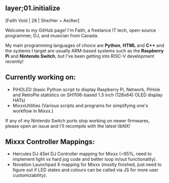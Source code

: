 ## layer;01.initialize
[Faith Void | 28 | She/Her + Ae/Aer]

Welcome to my GitHub page! I'm Faith, a freelance IT tech, open-source programmer, DJ, and musician from Canada. 

My main programming languages of choice are **Python**, **HTML** and **C++** and the systems I target are usually ARM-based systems such as the **Raspberry Pi** and **Nintendo Switch**, but I've been getting into RISC-V development recently!

## Currently working on:
- PiHOLED (basic Python script to display Raspberry Pi, Network, PiHole and RetroPie statistics on SH1106-based 1.3 inch (128x64) OLED display HATs)
- MixxxUtilities (Various scripts and programs for simplifying one's workflow in Mixxx.)

If any of my Nintendo Switch ports stop working on newer firmwares, please open an issue and I'll recompile with the latest libNX!

## Mixxx Controller Mappings:
- Hercules DJ 4Set DJ Controller mapping for Mixxx (~95%, need to implement light vs hard jog code and better loop in/out functionality).
- Novation Launchpad X mapping for Mixxx (mostly finished, just need to figure out if LED states and colours can be called via JS for more user customizability). 

